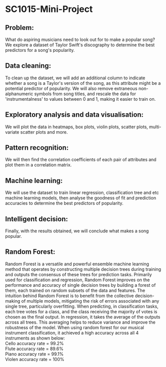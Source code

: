 # SC1015-Mini-Project

## Problem: 
What do aspiring musicians need to look out for to make a popular song? We explore a dataset of Taylor Swift's discography to determine the best predictors for a song's popularity.

## Data cleaning: 
To clean up the dataset, we will add an additional column to indicate whether a song is a Taylor's version of the song, as this attribute might be a potential predictor of popularity. We will also remove extraneous non-alphanumeric symbols from song titles, and rescale the data for 'instrumentalness' to values between 0 and 1, making it easier to train on.

## Exploratory analysis and data visualisation:
We will plot the data in heatmaps, box plots, violin plots, scatter plots, multi-variate scatter plots and more.

## Pattern recognition: 
We will then find the correlation coefficients of each pair of attributes and plot them in a correlation matrix.

## Machine learning: 
We will use the dataset to train linear regression, classification tree and etc machine learning models, then analyse the goodness of fit and prediction accuracies to determine the best predictors of popularity.

## Intelligent decision: 
Finally, with the results obtained, we will conclude what makes a song popular.

## Random Forest: 
Random Forest is a versatile and powerful ensemble machine learning method that operates by constructing multiple decision trees during training and outputs the consensus of these trees for prediction tasks. Primarily used for classification and regression, Random Forest improves on the performance and accuracy of single decision trees by building a forest of them, each trained on random subsets of the data and features. The intuition behind Random Forest is to benefit from the collective decision-making of multiple models, mitigating the risk of errors associated with any single tree, particularly overfitting. When predicting, in classification tasks, each tree votes for a class, and the class receiving the majority of votes is chosen as the final output. In regression, it takes the average of the outputs across all trees. This averaging helps to reduce variance and improve the robustness of the model. When using random forest for our musical instrument classification, it achieved a high accuracy across all 4 instruments as shown below: <br />
Cello accuracy rate = 99.2%<br />
Flute accuracy rate = 89.6%<br />
Piano accuracy rate = 99.1%<br />
Violen accuracy rate = 100%
